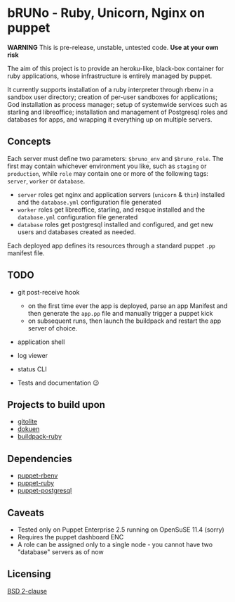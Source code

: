 # bRUNo - Ruby, Unicorn, Nginx on puppet

**WARNING** This is pre-release, unstable, untested code.
**Use at your own risk**

The aim of this project is to provide an heroku-like, black-box container
for ruby applications, whose infrastructure is entirely managed by puppet.

It currently supports installation of a ruby interpreter through rbenv in
a sandbox user directory; creation of per-user sandboxes for applications;
God installation as process manager; setup of systemwide services such as
starling and libreoffice; installation and management of Postgresql roles
and databases for apps, and wrapping it everything up on multiple servers.

## Concepts

Each server must define two parameters: `$bruno_env` and `$bruno_role`.
The first may contain whichever environment you like, such as `staging`
or `production`, while `role` may contain one or more of the following
tags: `server`, `worker` or `database`.

* `server` roles get nginx and application servers (`unicorn` & `thin`)
  installed and the `database.yml` configuration file generated
* `worker` roles get libreoffice, starling, and resque installed and
  the `database.yml` configuration file generated
* `database` roles get postgresql installed and configured, and get
  new users and databases created as needed.

Each deployed app defines its resources through a standard puppet `.pp`
manifest file.

## TODO

* git post-receive hook
  * on the first time ever the app is deployed, parse an app Manifest
    and then generate the `app.pp` file and manually trigger a puppet
    kick
  * on subsequent runs, then launch the buildpack and restart the app
    server of choice.

* application shell
* log viewer
* status CLI
* Tests and documentation :wink:

## Projects to build upon

* [gitolite](https://github.com/sitaramc/gitolite)
* [dokuen](http://github.com/peterkeen/dokuen)
* [buildpack-ruby](https://github.com/heroku/heroku-buildpack-ruby)

## Dependencies

* [puppet-rbenv](http://github.com/vjt/puppet-rbenv)
* [puppet-ruby](http://github.com/vjt/puppet-ruby)
* [puppet-postgresql](http://github.com/vjt/puppet-postgresql)

## Caveats

* Tested only on Puppet Enterprise 2.5 running on OpenSuSE 11.4 (sorry)
* Requires the puppet dashboard ENC
* A role can be assigned only to a single node - you cannot have two
  "database" servers as of now

## Licensing

[BSD 2-clause](http://opensource.org/licenses/bsd-2-clause)

